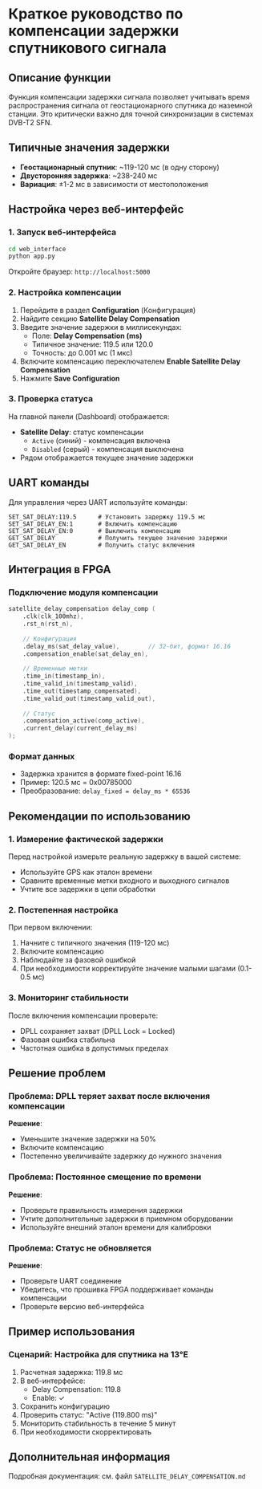 # Краткое руководство по компенсации задержки спутникового сигнала

## Описание функции

Функция компенсации задержки сигнала позволяет учитывать время распространения сигнала от геостационарного спутника до наземной станции. Это критически важно для точной синхронизации в системах DVB-T2 SFN.

## Типичные значения задержки

- **Геостационарный спутник**: ~119-120 мс (в одну сторону)
- **Двусторонняя задержка**: ~238-240 мс
- **Вариация**: ±1-2 мс в зависимости от местоположения

## Настройка через веб-интерфейс

### 1. Запуск веб-интерфейса

```bash
cd web_interface
python app.py
```

Откройте браузер: `http://localhost:5000`

### 2. Настройка компенсации

1. Перейдите в раздел **Configuration** (Конфигурация)
2. Найдите секцию **Satellite Delay Compensation**
3. Введите значение задержки в миллисекундах:
   - Поле: **Delay Compensation (ms)**
   - Типичное значение: 119.5 или 120.0
   - Точность: до 0.001 мс (1 мкс)
4. Включите компенсацию переключателем **Enable Satellite Delay Compensation**
5. Нажмите **Save Configuration**

### 3. Проверка статуса

На главной панели (Dashboard) отображается:
- **Satellite Delay**: статус компенсации
  - `Active` (синий) - компенсация включена
  - `Disabled` (серый) - компенсация выключена
- Рядом отображается текущее значение задержки

## UART команды

Для управления через UART используйте команды:

```
SET_SAT_DELAY:119.5      # Установить задержку 119.5 мс
SET_SAT_DELAY_EN:1       # Включить компенсацию
SET_SAT_DELAY_EN:0       # Выключить компенсацию
GET_SAT_DELAY            # Получить текущее значение задержки
GET_SAT_DELAY_EN         # Получить статус включения
```

## Интеграция в FPGA

### Подключение модуля компенсации

```verilog
satellite_delay_compensation delay_comp (
    .clk(clk_100mhz),
    .rst_n(rst_n),
    
    // Конфигурация
    .delay_ms(sat_delay_value),        // 32-бит, формат 16.16
    .compensation_enable(sat_delay_en),
    
    // Временные метки
    .time_in(timestamp_in),
    .time_valid_in(timestamp_valid),
    .time_out(timestamp_compensated),
    .time_valid_out(timestamp_valid_out),
    
    // Статус
    .compensation_active(comp_active),
    .current_delay(current_delay_ms)
);
```

### Формат данных

- Задержка хранится в формате fixed-point 16.16
- Пример: 120.5 мс = 0x00785000
- Преобразование: `delay_fixed = delay_ms * 65536`

## Рекомендации по использованию

### 1. Измерение фактической задержки

Перед настройкой измерьте реальную задержку в вашей системе:
- Используйте GPS как эталон времени
- Сравните временные метки входного и выходного сигналов
- Учтите все задержки в цепи обработки

### 2. Постепенная настройка

При первом включении:
1. Начните с типичного значения (119-120 мс)
2. Включите компенсацию
3. Наблюдайте за фазовой ошибкой
4. При необходимости корректируйте значение малыми шагами (0.1-0.5 мс)

### 3. Мониторинг стабильности

После включения компенсации проверьте:
- DPLL сохраняет захват (DPLL Lock = Locked)
- Фазовая ошибка стабильна
- Частотная ошибка в допустимых пределах

## Решение проблем

### Проблема: DPLL теряет захват после включения компенсации

**Решение**: 
- Уменьшите значение задержки на 50%
- Включите компенсацию
- Постепенно увеличивайте задержку до нужного значения

### Проблема: Постоянное смещение по времени

**Решение**:
- Проверьте правильность измерения задержки
- Учтите дополнительные задержки в приемном оборудовании
- Используйте внешний эталон времени для калибровки

### Проблема: Статус не обновляется

**Решение**:
- Проверьте UART соединение
- Убедитесь, что прошивка FPGA поддерживает команды компенсации
- Проверьте версию веб-интерфейса

## Пример использования

### Сценарий: Настройка для спутника на 13°E

1. Расчетная задержка: 119.8 мс
2. В веб-интерфейсе:
   - Delay Compensation: 119.8
   - Enable: ✓
3. Сохранить конфигурацию
4. Проверить статус: "Active (119.800 ms)"
5. Мониторить стабильность в течение 5 минут
6. При необходимости скорректировать

## Дополнительная информация

Подробная документация: см. файл `SATELLITE_DELAY_COMPENSATION.md`